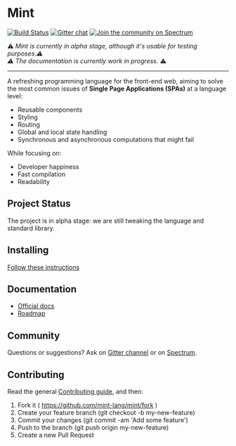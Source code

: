 # Mint 
[![Build Status](https://travis-ci.org/mint-lang/mint.svg?branch=master)](https://travis-ci.org/mint-lang/mint)
[![Gitter chat](https://badges.gitter.im/gitterHQ/gitter.png)](https://gitter.im/mint-lang/Lobby)
[![Join the community on Spectrum](https://withspectrum.github.io/badge/badge.svg)](https://spectrum.chat/mint-lang)

:warning: *Mint is currently in alpha stage, although it's usable for testing purposes.:warning:    
:warning: The documentation is currently work in progress.* :warning:

------

A refreshing programming language for the front-end web, aiming to solve the most common issues of **Single Page Applications (SPAs)** at a language level:
* Reusable components
* Styling
* Routing
* Global and local state handling
* Synchronous and asynchronous computations that might fail

While focusing on:
* Developer happiness
* Fast compilation
* Readability

Project Status
--------------
The project is in alpha stage: we are still tweaking the language and standard library.

Installing
----------
[Follow these instructions](https://www.mint-lang.com/install)

Documentation
----------
* [Official docs](https://guide.mint-lang.com)
* [Roadmap](https://www.mint-lang.com/roadmap)

Community
---------
Questions or suggestions? Ask on [Gitter channel](https://gitter.im/mint-lang/Lobby) or on [Spectrum](https://spectrum.chat/mint-lang).

Contributing
---------
Read the general [Contributing guide](https://github.com/crystal-lang/crystal/blob/master/CONTRIBUTING.md), and then:

1. Fork it ( https://github.com/mint-lang/mint/fork )
2. Create your feature branch (git checkout -b my-new-feature)
3. Commit your changes (git commit -am 'Add some feature')
4. Push to the branch (git push origin my-new-feature)
5. Create a new Pull Request
